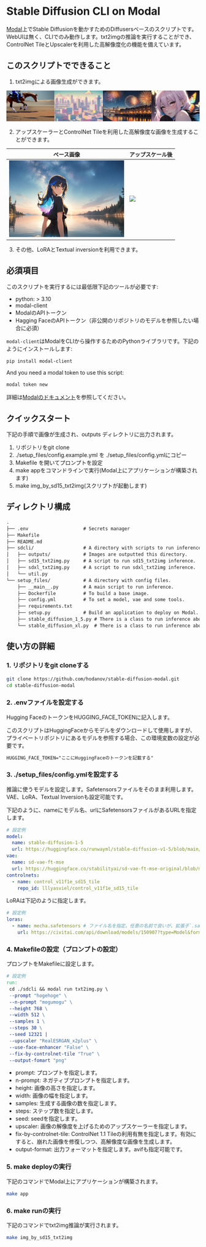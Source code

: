 # Stable Diffusion CLI on Modal

[Modal](https://modal.com/)上でStable Diffusionを動かすためのDiffusersベースのスクリプトです。WebUIは無く、CLIでのみ動作します。txt2imgの推論を実行することができ、ControlNet TileとUpscalerを利用した高解像度化の機能を備えています。

## このスクリプトでできること

1. txt2imgによる画像生成ができます。

![txt2imgでの生成画像例](assets/20230902_tile_imgs.png)

2. アップスケーラーとControlNet Tileを利用した高解像度な画像を生成することができます。

| ベース画像                                                       | アップスケール後                                                 |
| ---------------------------------------------------------------- | ---------------------------------------------------------------- |
| <img src="assets/20230708204347_1172778945_0_0.png" width="300"> | <img src="assets/20230708204347_1172778945_0_2.png" width="300"> |

3. その他、LoRAとTextual inversionを利用できます。

## 必須項目

このスクリプトを実行するには最低限下記のツールが必要です:

- python: > 3.10
- modal-client
- ModalのAPIトークン
- Hagging FaceのAPIトークン（非公開のリポジトリのモデルを参照したい場合に必須）

`modal-client`はModalをCLIから操作するためのPythonライブラリです。下記のようにインストールします:

```bash
pip install modal-client
```

And you need a modal token to use this script:

```bash
modal token new
```

詳細は[Modalのドキュメント](https://modal.com/docs/guide)を参照してください。

## クイックスタート

下記の手順で画像が生成され、outputs ディレクトリに出力されます。

1. リポジトリをgit clone
2. ./setup_files/config.example.yml を ./setup_files/config.ymlにコピー
3. Makefile を開いてプロンプトを設定
4. make appをコマンドラインで実行(Modal上にアプリケーションが構築されます)
5. make img_by_sd15_txt2img(スクリプトが起動します)

## ディレクトリ構成

```txt
.
├── .env                    # Secrets manager
├── Makefile
├── README.md
├── sdcli/                  # A directory with scripts to run inference.
│   ├── outputs/            # Images are outputted this directory.
│   ├── sd15_txt2img.py     # A script to run sd15_txt2img inference.
│   ├── sdxl_txt2img.py     # A script to run sdxl_txt2img inference.
│   └── util.py
└── setup_files/            # A directory with config files.
    ├── __main__.py         # A main script to run inference.
    ├── Dockerfile          # To build a base image.
    ├── config.yml          # To set a model, vae and some tools.
    ├── requirements.txt
    ├── setup.py            # Build an application to deploy on Modal.
    ├── stable_diffusion_1_5.py # There is a class to run inference about sd15.
    └── stable_diffusion_xl.py  # There is a class to run inference about sdxl.
```

## 使い方の詳細

### 1. リポジトリをgit cloneする

```bash
git clone https://github.com/hodanov/stable-diffusion-modal.git
cd stable-diffusion-modal
```

### 2. .envファイルを設定する

Hugging FaceのトークンをHUGGING_FACE_TOKENに記入します。

このスクリプトはHuggingFaceからモデルをダウンロードして使用しますが、プライベートリポジトリにあるモデルを参照する場合、この環境変数の設定が必要です。

```txt
HUGGING_FACE_TOKEN="ここにHuggingFaceのトークンを記載する"
```

### 3. ./setup_files/config.ymlを設定する

推論に使うモデルを設定します。Safetensorsファイルをそのまま利用します。VAE、LoRA、Textual Inversionも設定可能です。

下記のように、nameにモデル名、urlにSafetensorsファイルがあるURLを指定します。

```yml
# 設定例
model:
  name: stable-diffusion-1-5
  url: https://huggingface.co/runwayml/stable-diffusion-v1-5/blob/main/v1-5-pruned.safetensors # Specify URL for the safetensor file.
vae:
  name: sd-vae-ft-mse
  url: https://huggingface.co/stabilityai/sd-vae-ft-mse-original/blob/main/vae-ft-mse-840000-ema-pruned.safetensors
controlnets:
  - name: control_v11f1e_sd15_tile
    repo_id: lllyasviel/control_v11f1e_sd15_tile
```

LoRAは下記のように指定します。

```yml
# 設定例
loras:
  - name: mecha.safetensors # ファイル名を指定。任意の名前で良いが、拡張子`.safetensors`は必須。
    url: https://civitai.com/api/download/models/150907?type=Model&format=SafeTensor # ダウンロードリンクを指定
```

### 4. Makefileの設定（プロンプトの設定）

プロンプトをMakefileに設定します。

```makefile
# 設定例
run:
 cd ./sdcli && modal run txt2img.py \
 --prompt "hogehoge" \
 --n-prompt "mogumogu" \
 --height 768 \
 --width 512 \
 --samples 1 \
 --steps 30 \
 --seed 12321 |
 --upscaler "RealESRGAN_x2plus" \
 --use-face-enhancer "False" \
 --fix-by-controlnet-tile "True" \
 --output-fomart "png"
```

- prompt: プロンプトを指定します。
- n-prompt: ネガティブプロンプトを指定します。
- height: 画像の高さを指定します。
- width: 画像の幅を指定します。
- samples: 生成する画像の数を指定します。
- steps: ステップ数を指定します。
- seed: seedを指定します。
- upscaler: 画像の解像度を上げるためのアップスケーラーを指定します。
- fix-by-controlnet-tile: ControlNet 1.1 Tileの利用有無を指定します。有効にすると、崩れた画像を修復しつつ、高解像度な画像を生成します。
- output-format: 出力フォーマットを指定します。avifも指定可能です。

### 5. make deployの実行

下記のコマンドでModal上にアプリケーションが構築されます。

```bash
make app
```

### 6. make runの実行

下記のコマンドでtxt2img推論が実行されます。

```bash
make img_by_sd15_txt2img
```
